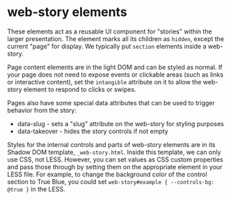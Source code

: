 web-story elements
==================

These elements act as a reusable UI component for "stories" within the larger presentation. The element marks all its children as `hidden`, except the current "page" for display. We typically put `section` elements inside a web-story.

Page content elements are in the light DOM and can be styled as normal. If your page does not need to expose events or clickable areas (such as links or interactive content), set the `intangible` attribute on it to allow the web-story element to respond to clicks or swipes.

Pages also have some special data attributes that can be used to trigger behavior from the story:

* data-slug - sets a "slug" attribute on the web-story for styling purposes
* data-takeover - hides the story controls if not empty

Styles for the internal controls and parts of web-story elements are in its Shadow DOM template, `_web-story.html`. Inside this template, we can only use CSS, not LESS. However, you can set values as CSS custom properties and pass those through by setting them on the appropriate element in your LESS file. For example, to change the background color of the control section to True Blue, you could set `web-story#example { --controls-bg: @true }` in the LESS.



